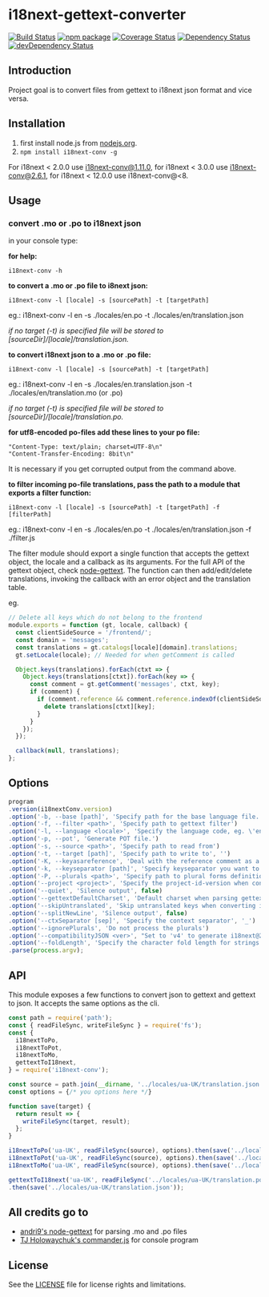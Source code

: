 # i18next-gettext-converter

[![Build Status][build-badge]][build]
[![npm package][npm-badge]][npm]
[![Coverage Status][coveralls-badge]][coveralls]
[![Dependency Status][dependency-status-badge]][dependency-status]
[![devDependency Status][dev-dependency-status-badge]][dev-dependency-status]

## Introduction

Project goal is to convert files from gettext to i18next json format and vice versa.

## Installation

1. first install node.js from [nodejs.org](http://nodejs.org/).
2. `npm install i18next-conv -g`

For i18next < 2.0.0 use i18next-conv@1.11.0, for i18next < 3.0.0 use i18next-conv@2.6.1, for i18next < 12.0.0 use i18next-conv@<8.

## Usage

### convert .mo or .po to i18next json

in your console type:


__for help:__

````
i18next-conv -h
````

__to convert a .mo or .po file to i8next json:__

````
i18next-conv -l [locale] -s [sourcePath] -t [targetPath]
````

eg.: i18next-conv -l en -s ./locales/en.po -t ./locales/en/translation.json


_if no target (-t) is specified file will be stored to [sourceDir]/[locale]/translation.json._

__to convert i18next json to a .mo or .po file:__

````
i18next-conv -l [locale] -s [sourcePath] -t [targetPath]
````

eg.: i18next-conv -l en -s ./locales/en.translation.json -t ./locales/en/translation.mo (or .po)

_if no target (-t) is specified file will be stored to [sourceDir]/[locale]/translation.po._


__for utf8-encoded po-files add these lines to your po file:__

````
"Content-Type: text/plain; charset=UTF-8\n"
"Content-Transfer-Encoding: 8bit\n"
````

It is necessary if you get corrupted output from the command above.

__to filter incoming po-file translations, pass the path to a module that exports a filter function:__

````
i18next-conv -l [locale] -s [sourcePath] -t [targetPath] -f [filterPath]
````

eg.: i18next-conv -l en -s ./locales/en.po -t ./locales/en/translation.json -f ./filter.js

The filter module should export a single function that accepts the gettext object, the locale and a callback
as its arguments. For the full API of the gettext object, check [node-gettext](https://github.com/alexanderwallin/node-gettext).
The function can then add/edit/delete translations, invoking the callback with an error object and the
translation table.

eg.

```javascript
// Delete all keys which do not belong to the frontend
module.exports = function (gt, locale, callback) {
  const clientSideSource = '/frontend/';
  const domain = 'messages';
  const translations = gt.catalogs[locale][domain].translations;
  gt.setLocale(locale); // Needed for when getComment is called

  Object.keys(translations).forEach(ctxt => {
    Object.keys(translations[ctxt]).forEach(key => {
      const comment = gt.getComment('messages', ctxt, key);
      if (comment) {
        if (comment.reference && comment.reference.indexOf(clientSideSource) === -1) {
          delete translations[ctxt][key];
        }
      }
    });
  });

  callback(null, translations);
};
```

## Options

```js
program
.version(i18nextConv.version)
.option('-b, --base [path]', 'Specify path for the base language file. only take effect with -K option', '')
.option('-f, --filter <path>', 'Specify path to gettext filter')
.option('-l, --language <locale>', 'Specify the language code, eg. \'en\'')
.option('-p, --pot', 'Generate POT file.')
.option('-s, --source <path>', 'Specify path to read from')
.option('-t, --target [path]', 'Specify path to write to', '')
.option('-K, --keyasareference', 'Deal with the reference comment as a key', false)
.option('-k, --keyseparator [path]', 'Specify keyseparator you want to use, defaults to ##', '##')
.option('-P, --plurals <path>', 'Specify path to plural forms definitions')
.option('--project <project>', 'Specify the project-id-version when converting json to gettext')
.option('--quiet', 'Silence output', false)
.option('--gettextDefaultCharset', 'Default charset when parsing gettext files with gettext-parser', 'UTF-8')
.option('--skipUntranslated', 'Skip untranslated keys when converting into json', false)
.option('--splitNewLine', 'Silence output', false)
.option('--ctxSeparator [sep]', 'Specify the context separator', '_')
.option('--ignorePlurals', 'Do not process the plurals')
.option('--compatibilityJSON <ver>', "Set to 'v4' to generate i18next@21 compatible json files")
.option('--foldLength', 'Specify the character fold length for strings', 76)
.parse(process.argv);
```

## API

This module exposes a few functions to convert json to gettext and gettext to json. It accepts the same options as the cli.

```js
const path = require('path');
const { readFileSync, writeFileSync } = require('fs');
const {
  i18nextToPo,
  i18nextToPot,
  i18nextToMo,
  gettextToI18next,
} = require('i18next-conv');

const source = path.join(__dirname, '../locales/ua-UK/translation.json');
const options = {/* you options here */}

function save(target) {
  return result => {
    writeFileSync(target, result);
  };
}

i18nextToPo('ua-UK', readFileSync(source), options).then(save('../locales/ua-UK/translation.po'));
i18nextToPot('ua-UK', readFileSync(source), options).then(save('../locales/ua-UK/translation.pot'));
i18nextToMo('ua-UK', readFileSync(source), options).then(save('../locales/ua-UK/translation.mo'));

gettextToI18next('ua-UK', readFileSync('../locales/ua-UK/translation.po'), options)
.then(save('../locales/ua-UK/translation.json'));

```


## All credits go to

- [andri9's node-gettext](https://github.com/andris9/node-gettext) for parsing .mo and .po files
- [TJ Holowaychuk's commander.js](https://github.com/visionmedia/commander.js/) for console program

## License

See the [LICENSE](LICENSE.md) file for license rights and limitations.

[build-badge]: https://img.shields.io/github/workflow/status/i18next/i18next-gettext-converter/test/master?style=flat-square
[build]: https://github.com/i18next/i18next-gettext-converter/actions

[npm-badge]: https://img.shields.io/npm/v/i18next-conv.svg?style=flat-square
[npm]: https://www.npmjs.org/package/i18next-conv

[coveralls-badge]: https://img.shields.io/coveralls/i18next/i18next-gettext-converter/master.svg?style=flat-square
[coveralls]: https://coveralls.io/r/i18next/i18next-gettext-converter

[dependency-status-badge]: https://david-dm.org/i18next/i18next-gettext-converter.svg?style=flat-square
[dependency-status]: https://david-dm.org/i18next/i18next-gettext-converter

[dev-dependency-status-badge]: https://david-dm.org/i18next/i18next-gettext-converter/dev-status.svg?style=flat-square
[dev-dependency-status]: https://david-dm.org/i18next/i18next-gettext-converter#info=devDependencies
